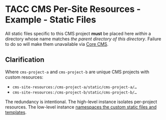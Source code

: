 # TACC CMS Per-Site Resources - Example - Static Files

All static files specific to this CMS project __must__ be placed here _within_ a directory whose name matches _the parent directory of this directory_. Failure to do so will make them unavailable via [Core CMS][core-cms-repo].

[core-cms-repo]: https://gitlab.tacc.utexas.edu/wma-cms/cms-site-template

## Clarification

Where `cms-project-a` and `cms-project-b` are unique CMS projects with custom resources:

- `cms-site-resources:/cms-project-a/static/cms-project-a/…`
- `cms-site-resources:/cms-project-b/static/cms-project-b/…`

The redundancy is intentional. The high-level instance isolates per-project resources. The low-level instance [namespaces the custom static files and templates][djangocms-custom-resources].

[djangocms-custom-resources]: https://docs.djangoproject.com/en/2.2/intro/tutorial06/#customize-your-app-s-look-and-feel
